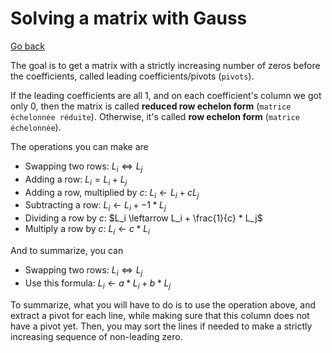 # Solving a matrix with Gauss

[Go back](../index.md#gaussian-elimination)

The goal is to get a matrix with a strictly increasing number of zeros before the coefficients, called leading coefficients/pivots (`pivots`).

If the leading coefficients are all $1$, and on each coefficient's column we got only $0$, then the matrix is called **reduced row echelon form** (`matrice échelonnée réduite`). Otherwise, it's called **row echelon form** (`matrice échelonnée`).

The operations you can make are

* Swapping two rows: $L_i \iff L_j$
* Adding a row: $L_i = L_i + L_j$
* Adding a row, multiplied by $c$: $L_i \leftarrow L_i + cL_j$
* Subtracting a row: $L_i \leftarrow L_i + -1 * L_j$
* Dividing a row by $c$: $L_i \leftarrow L_i + \frac{1}{c} * L_j$
* Multiply a row by $c$: $L_i \leftarrow c * L_i$

And to summarize, you can

* Swapping two rows: $L_i \iff L_j$
* Use this formula: $L_i \leftarrow a * L_i + b * L_j$

To summarize, what you will have to do is to use the operation above, and extract a pivot for each line, while making sure that this column does not have a pivot yet. Then, you may sort the lines if needed to make a strictly increasing sequence of non-leading zero.